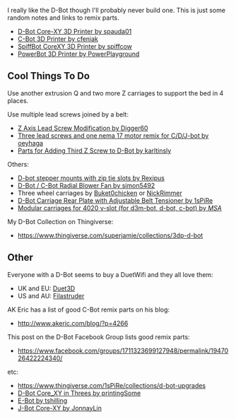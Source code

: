 I really like the D-Bot though I'll probably never build one. This is just some random notes and links to remix parts.

* [D-Bot Core-XY 3D Printer by spauda01](https://www.thingiverse.com/thing:1001065)
* [C-Bot 3D Printer by cfeniak](https://www.thingiverse.com/thing:500041)
* [SpiffBot CoreXY 3D Printer by spiffcow](https://www.thingiverse.com/thing:1629139)
* [PowerBot 3D Printer by PowerPlayground](https://www.thingiverse.com/thing:1957969)

## Cool Things To Do

Use another extrusion Q and two more Z carriages to support the bed in 4 places.

Use multiple lead screws joined by a belt:

* [Z Axis Lead Screw Modification by Digger60](https://www.thingiverse.com/thing:2255835)
* [Three lead screws and one nema 17 motor remix for C/D/J-bot by oeyhaga](https://www.thingiverse.com/thing:2185911)
* [Parts for Adding Third Z Screw to D-Bot by karltinsly](https://www.thingiverse.com/thing:1706163)

Others:

* [D-bot stepper mounts with zip tie slots by Rexipus](https://www.thingiverse.com/thing:2369292)
* [D-Bot / C-Bot Radial Blower Fan by simon5492](https://www.thingiverse.com/thing:2101174)
* Three wheel carriages by [Buket0chicken](https://www.thingiverse.com/Buket0chicken/designs) or [NickRimmer](https://www.thingiverse.com/NickRimmer/designs)
* [D-Bot Carriage Rear Plate with Adjustable Belt Tensioner by 1sPiRe](https://www.thingiverse.com/thing:2376442)
* [Modular carriages for 4020 v-slot (for d3m-bot, d-bot, c-bot) by _MSA_](https://www.thingiverse.com/thing:2155251)

My D-Bot Collection on Thingiverse:

* https://www.thingiverse.com/superjamie/collections/3dp-d-bot

## Other

Everyone with a D-Bot seems to buy a DuetWifi and they all love them:

* UK and EU: [Duet3D](https://www.duet3d.com/)
* US and AU: [Filastruder](https://www.filastruder.com/)

AK Eric has a list of good C-Bot remix parts on his blog:

* http://www.akeric.com/blog/?p=4266

This post on the D-Bot Facebook Group lists good remix parts:

* https://www.facebook.com/groups/1711323699127948/permalink/1947026422224340/

etc:

* https://www.thingiverse.com/1sPiRe/collections/d-bot-upgrades
* [D-Bot Core_XY in Threes by printingSome](https://www.thingiverse.com/thing:2094263)
* [E-Bot by tshilling](http://www.thingiverse.com/thing:1656792)
* [J-Bot Core-XY by JonnayLin](http://www.thingiverse.com/thing:1721957)